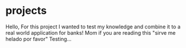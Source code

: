 # projects
Hello, For this project I wanted to test my knowledge and combine it to a real world application for banks!
Mom if you are reading this "sirve me helado por favor"
Testing...
